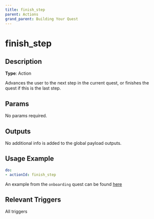 ```yaml
---
title: finish_step
parent: Actions
grand_parent: Building Your Quest
---
```


# finish_step

## Description

**Type**: Action

Advances the user to the next step in the current quest, or finishes the quest if this is the last step.

## Params

No params required.

## Outputs

No additional info is added to the global payload outputs.

## Usage Example

```yaml
do:
- actionId: finish_step
```

An example from the `onboarding` quest can be found [here]

## Relevant Triggers

All triggers

[here]: https://github.com/trywilco/quest-template/blob/main/steps/funneldrop_analyze_data.yml
